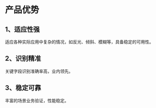 # 产品优势

## 1、适应性强

适应各种实际应用中复杂的情况，如反光、倾斜、模糊等，具备稳定的可用性。

## 2、识别精准

关键字段识别准确率高，业内领先。

## 3、稳定可靠

丰富的场景业务验证，性能稳定。
